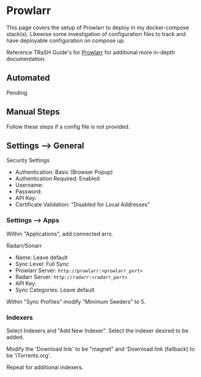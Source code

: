 # Prowlarr

This page covers the setup of Prowlarr to deploy in my docker-compose stack(s). Likewise some investigation of configuration files to track and have deployable configuration on compose up.

Reference TRaSH Guide's for [Prowlarr](https://trash-guides.info/Prowlarr/) for additional more in-depth documentation.

## Automated

Pending.

## Manual Steps

Follow these steps if a config file is not provided.

## Settings --> General

Security Settings

- Authentication: Basic (Browser Popup)
- Authentication Required: Enabled
- Username:
- Password:
- API Key:
- Certificate Validation: "Disabled for Local Addresses"

### Settings --> Apps

Within "Applications", add connected arrs.

Radarr/Sonarr

- Name: Leave default
- Sync Level: Full Sync
- Prowlarr Server: `http://prowlarr:<prowlarr_port>`
- Radarr Server: `http://radarr:<radarr_port>`
- API Key: <Key from Radarr>
- Sync Categories: Leave default

Within "Sync Profiles" modify "Minimum Seeders" to 5.

### Indexers

Select Indexers and "Add New Indexer". Select the indexer desired to be added.

Modify the 'Download link' to be "magnet" and 'Download link (fallback) to be 'iTorrents.org'.

Repeat for additional indexers.
